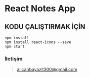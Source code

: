 # React Notes App

## KODU ÇALIŞTIRMAK İÇİN

```
npm install
npm install react-icons --save
npm start
```
### İletişim
> alicanbayazit300@gmail.com
